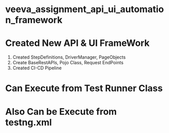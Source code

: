 # veeva_assignment_api_ui_automation_framework
# Created New API & UI FrameWork
   1. Created StepDefinitions, DriverManager, PageObjects
   2. Create BaseRestAPIs, Pojo Class, Request EndPoints
   3. Created CI-CD Pipeline

# Can Execute from Test Runner Class
# Also Can be Execute from testng.xml
